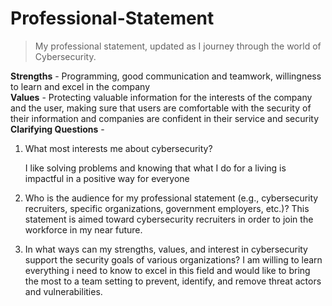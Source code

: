# Professional-Statement
>My professional statement, updated as I journey through the world of Cybersecurity.
>
**Strengths** - Programming, good communication and teamwork, willingness to learn and excel in the company  
**Values** - Protecting valuable information for the interests of the company and the user, making sure that users are comfortable with the security of their information and companies are confident in their service and security  
**Clarifying Questions** -   
1. What most interests me about cybersecurity?

    I like solving problems and knowing that what I do for a living is impactful in a positive way for everyone
   
3. Who is the audience for my professional statement (e.g., cybersecurity recruiters, specific organizations, government employers, etc.)?
                This statement is aimed toward cybersecurity recruiters in order to join the workforce in my near future.  
4. In what ways can my strengths, values, and interest in cybersecurity support the security goals of various organizations?
                I am willing to learn everything i need to know to excel in this field and would like to bring the most to a team setting to prevent, identify, and remove threat actors and vulnerabilities.  
